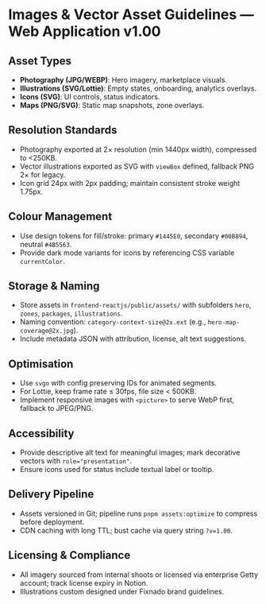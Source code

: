 # Images & Vector Asset Guidelines — Web Application v1.00

## Asset Types
- **Photography (JPG/WEBP)**: Hero imagery, marketplace visuals.
- **Illustrations (SVG/Lottie)**: Empty states, onboarding, analytics overlays.
- **Icons (SVG)**: UI controls, status indicators.
- **Maps (PNG/SVG)**: Static map snapshots, zone overlays.

## Resolution Standards
- Photography exported at 2× resolution (min 1440px width), compressed to <250KB.
- Vector illustrations exported as SVG with `viewBox` defined, fallback PNG 2× for legacy.
- Icon grid 24px with 2px padding; maintain consistent stroke weight 1.75px.

## Colour Management
- Use design tokens for fill/stroke: primary `#1445E0`, secondary `#00B894`, neutral `#4B5563`.
- Provide dark mode variants for icons by referencing CSS variable `currentColor`.

## Storage & Naming
- Store assets in `frontend-reactjs/public/assets/` with subfolders `hero`, `zones`, `packages`, `illustrations`.
- Naming convention: `category-context-size@2x.ext` (e.g., `hero-map-coverage@2x.jpg`).
- Include metadata JSON with attribution, license, alt text suggestions.

## Optimisation
- Use `svgo` with config preserving IDs for animated segments.
- For Lottie, keep frame rate ≤ 30fps, file size < 500KB.
- Implement responsive images with `<picture>` to serve WebP first, fallback to JPEG/PNG.

## Accessibility
- Provide descriptive alt text for meaningful images; mark decorative vectors with `role="presentation"`.
- Ensure icons used for status include textual label or tooltip.

## Delivery Pipeline
- Assets versioned in Git; pipeline runs `pnpm assets:optimize` to compress before deployment.
- CDN caching with long TTL; bust cache via query string `?v=1.00`.

## Licensing & Compliance
- All imagery sourced from internal shoots or licensed via enterprise Getty account; track license expiry in Notion.
- Illustrations custom designed under Fixnado brand guidelines.
